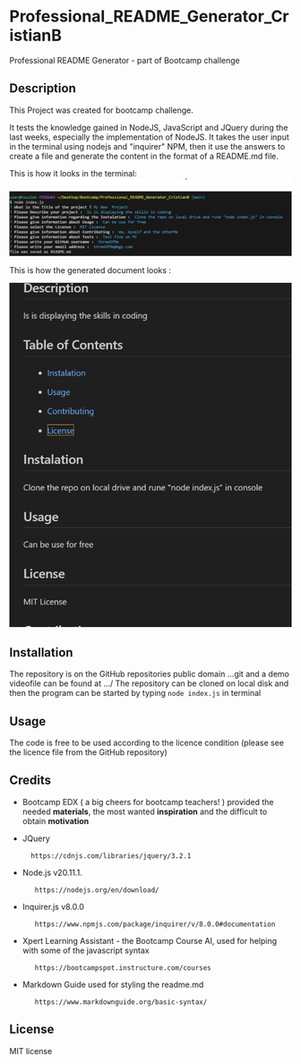# Professional_README_Generator_CristianB


Professional README Generator - part of Bootcamp challenge


## Description

This Project was created for bootcamp challenge.

It tests the knowledge gained in NodeJS, JavaScript and JQuery during the last weeks, especially the implementation of NodeJS. It takes the user input in the terminal using nodejs and "inquirer" NPM, then it use the answers to create a file and generate the content in the format of a README.md file.

This is how it looks in the terminal:
![image of results](./assets/screenshot1.png)  

This is how the generated document looks :

![image of results](./assets/screenshot2.png)




## Installation

The repository is on the GitHub repositories public domain ...git and a demo videofile can be found at .../
The repository can be cloned on local disk and then the program can be started by typing ```node index.js``` in terminal


## Usage

The code is free to be used according to the licence condition (please see the licence file from the GitHub repository)



## Credits


- Bootcamp EDX ( a big cheers for bootcamp teachers! ) provided the needed **materials**, the most wanted **inspiration** and the difficult to obtain **motivation**  

  
- JQuery

        https://cdnjs.com/libraries/jquery/3.2.1


- Node.js v20.11.1.

         https://nodejs.org/en/download/

- Inquirer.js v8.0.0

         https://www.npmjs.com/package/inquirer/v/8.0.0#documentation
        

- Xpert Learning Assistant - the Bootcamp Course AI, used for helping with some of the javascript syntax
 
         https://bootcampspot.instructure.com/courses



- Markdown Guide used for styling the readme.md

         https://www.markdownguide.org/basic-syntax/


## License

MIT license




